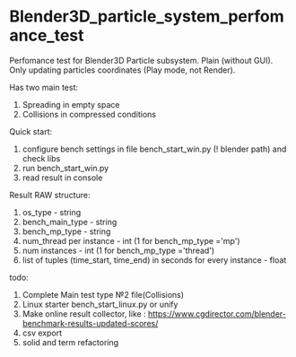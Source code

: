 # Blender3D_particle_system_perfomance_test
Perfomance test for Blender3D Particle subsystem.
Plain (without GUI).
Only updating particles coordinates (Play mode, not Render).

Has two main test:
1. Spreading in empty space
2. Collisions in compressed conditions

Quick start:
1. configure bench settings in file bench_start_win.py (! blender path) and check libs
2. run bench_start_win.py
3. read result in console

Result RAW structure:
1. os_type - string
2. bench_main_type - string
3. bench_mp_type - string
4. num_thread per instance - int (1 for bench_mp_type ='mp')
5. num instances - int (1 for bench_mp_type ='thread')
6. list of tuples (time_start, time_end) in seconds for every instance - float
 



todo:
1. Complete Main test type №2 file(Collisions)
2. Linux starter bench_start_linux.py or unify
3. Make online result collector, like : https://www.cgdirector.com/blender-benchmark-results-updated-scores/
4. csv export
5. solid and term refactoring

